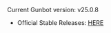 Current Gunbot version: v25.0.8

- Official Stable Releases: [HERE](https://github.com/GuntharDeNiro/BTCT/releases/tag/hny)
